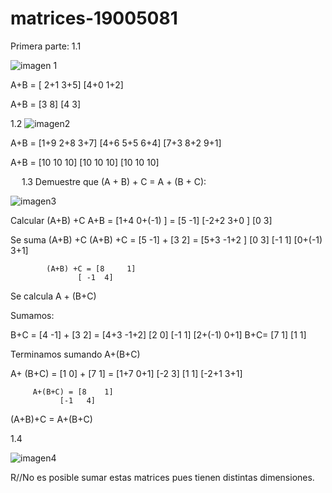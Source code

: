 # matrices-19005081

Primera parte:
1.1

![imagen 1](https://github.com/user-attachments/assets/1c48887c-4352-481c-9853-00eb5fa57e64)

A+B = [ 2+1  3+5] 
      [4+0  1+2]
      
A+B =        [3  8]
             [4  3]

1.2 
![imagen2](https://github.com/user-attachments/assets/c351f368-b93d-4bc0-a747-2c91563baeb1)

A+B =      [1+9  2+8  3+7]
	         [4+6  5+5  6+4]
	         [7+3  8+2  9+1]

A+B =  [10  10  10]
	     [10  10  10]
	     [10  10  10]

 
1.3 Demuestre que (A + B) + C = A + (B + C):

![imagen3](https://github.com/user-attachments/assets/c7b5187e-4848-4d27-9457-a95f000348e0)

Calcular (A+B) +C 
A+B  =  [1+4    0+(-1) ]         =     [5     -1]
	      [-2+2    3+0    ]		   [0      3]
       
Se suma (A+B) +C
(A+B) +C =   [5   -1]        +      [3      2]        = [5+3      -1+2  ]
	           [0    3] 	            [-1     1]	        [0+(-1)    3+1]

            (A+B) +C = [8     1]
	               [ -1  4]	

Se calcula A + (B+C)

Sumamos:

B+C = [4     -1]      +     [3      2]   =      [4+3       -1+2]
      [2      0]	    [-1     1]	        [2+(-1)    0+1]
			B+C=  [7     1]
			      [1     1]

  Terminamos sumando A+(B+C)
  
A+ (B+C)   =   [1    0]     +    [7     1]      =    [1+7      0+1]
	       [-2  3]           [1      1] 	     [-2+1    3+1]

	     A+(B+C) = [8    1]
		       [-1   4]
(A+B)+C = A+(B+C)

1.4 

![imagen4](https://github.com/user-attachments/assets/211dfd20-7b18-4370-9a8c-ce904026669e)

R//No es posible sumar estas matrices pues tienen distintas dimensiones. 




